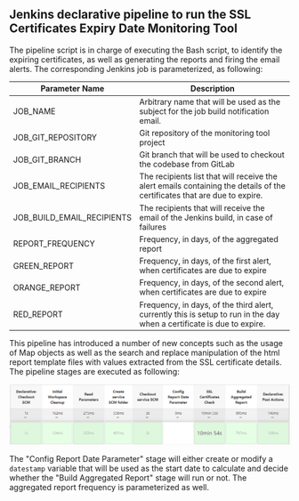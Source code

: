 ## Jenkins declarative pipeline to run the SSL Certificates Expiry Date Monitoring Tool

The pipeline script is in charge of executing the Bash script, to identify the expiring certificates, as well as generating the reports and firing the email alerts. The corresponding Jenkins job is parameterized, as following:

| Parameter Name             | Description                                                  |
| -------------------------- | ------------------------------------------------------------ |
| JOB_NAME                   | Arbitrary name that will be used as the subject for the job build notification email. |
| JOB_GIT_REPOSITORY         | Git repository of the monitoring tool project                |
| JOB_GIT_BRANCH             | Git branch that will be used to checkout the codebase from GitLab |
| JOB_EMAIL_RECIPIENTS       | The recipients list that will receive the alert emails containing the details of the certificates that are due to expire. |
| JOB_BUILD_EMAIL_RECIPIENTS | The recipients that will receive the email of the Jenkins build, in case of failures |
| REPORT_FREQUENCY           | Frequency, in days, of the aggregated report                 |
| GREEN_REPORT               | Frequency, in days, of the first alert, when certificates are due to expire |
| ORANGE_REPORT              | Frequency, in days, of the second alert, when certificates are due to expire |
| RED_REPORT                 | Frequency, in days, of the third alert, currently this is setup to run in the day when a certificate is due to expire. |

This pipeline has introduced a number of new concepts such as the usage of Map objects as well as the search and replace manipulation of the html report template files with values extracted from the SSL certificate details. The pipeline stages are executed as following:

<img src="https://github.com/graadi/ssl-certificates-monitor-jenkins-pipeline/blob/main/images/jenkins-stages.png" />

The "Config Report Date Parameter" stage will either create or modify a ```datestamp``` variable that will be used as the start date to calculate and decide whether the "Build Aggregated Report" stage will run or not. The aggregated report frequency is parameterized as well.
